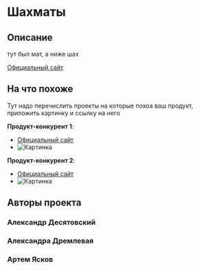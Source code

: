 # Шахматы

## Описание

тут был мат, а ниже шах

[Официальный сайт](https://github.com/Gentlem4n72/Pygame-Chess "Официальный сайт")

## На что похоже

Тут надо перечислить проекты на которые похоа ваш продукт, приложить картинку и ссылку на него

**Продукт-конкурент 1**:
- [Официальный сайт](http://konkurent.com/ "Официальный сайт")
- ![Картинка](https://1.bp.blogspot.com/-1yW0TC1Vm5A/YIP2J84XJkI/AAAAAAAAGYA/K9HU5bjObOExIm3ycSN9W030NZsPJnJTwCNcBGAsYHQ/s200/bonus%2Bjalan2.png "Подсказка")

**Продукт-конкурент 2**:
- [Официальный сайт](http://konkurent.com/ "Официальный сайт")
- ![Картинка](https://1.bp.blogspot.com/-1yW0TC1Vm5A/YIP2J84XJkI/AAAAAAAAGYA/K9HU5bjObOExIm3ycSN9W030NZsPJnJTwCNcBGAsYHQ/s200/bonus%2Bjalan2.png "Подсказка")


## Авторы проекта

### Александр Десятовский
### Александра Дремлевая
### Артем Ясков
